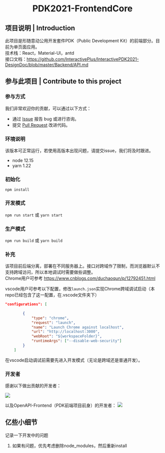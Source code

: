 <h1 align="center">PDK2021-FrontendCore</h1>

## 项目说明 | Introduction
此项目是形随意动公用开发套件PDK（Public Development Kit）的前端部分。目前为单页面应用。  
技术栈：React，Material-UI，antd  
接口文档：https://github.com/InteractivePlus/InteractivePDK2021-DesignDoc/blob/master/Backend/API.md  


## 参与此项目 | Contribute to this project
### 参与方式
我们非常欢迎你的贡献，可以通过以下方式：
- 通过 [Issue](https://github.com/InteractivePlus/PDK2021-FrontendCore/issues) 报告 bug 或进行咨询。
- 提交 [Pull Request](https://github.com/InteractivePlus/PDK2021-FrontendCore/pulls) 改进代码。

### 环境说明
该版本可正常运行，若使用高版本出现问题，请提交issue，我们将及时跟进。  
- node 12.15
- yarn 1.22

### 初始化
```
npm install
```

### 开发模式
`npm run start` 或 `yarn start`

### 生产模式
`npm run build` 或 `yarn build`

### 补充
该项目前后端分离，部署在不同服务器上。接口对跨域作了限制，而浏览器默认不支持跨域访问，所以本地调试时需要做些调整。  
Chrome用户可参考 https://www.cnblogs.com/duchaoqun/p/12792451.html

vscode用户可参考以下配置，修改`launch.json`实现Chrome跨域调试启动（本repo已经包含了这一配置，在.vscode文件夹下）
```json
"configurations": [
        
        {
            "type": "chrome",
            "request": "launch",
            "name": "Launch Chrome against localhost",
            "url": "http://localhost:3000",
            "webRoot": "${workspaceFolder}",
            "runtimeArgs": ["--disable-web-security"]
        }
    ]
```
在vscode启动调试前需要先进入开发模式（无论是跨域还是普通开发）。

### 开发者
感谢以下做出贡献的开发者：

<a href="https://github.com/InteractivePlus
/
PDK2021-FrontendCore/contributors">
  <img src="https://contributors-img.web.app/image?repo=InteractivePlus
/
PDK2021-FrontendCore" />
</a>

以及OpenAPI-Frontend（PDK前端项目前身）的开发者：
<a href="https://github.com/InteractivePlus
/
OPENAPI2020-Frontend-React/contributors">
  <img src="https://contributors-img.web.app/image?repo=InteractivePlus
/
OPENAPI2020-Frontend-React" />
</a>

## 亿些小细节
记录一下开发中的问题  
1. 如果有问题，优先考虑删除node_modules，然后重新install
